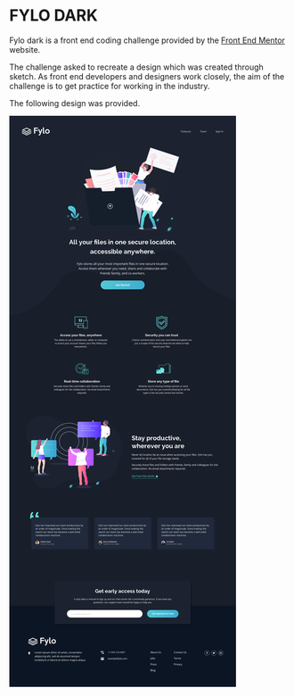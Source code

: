 # FYLO DARK

Fylo dark is a front end coding challenge provided by the [Front End Mentor](https://frontendmentor.io) website.

The challenge asked to recreate a design which was created through sketch.
As front end developers and designers work closely, the aim of the challenge is to get practice for working in the industry.

The following design was provided.
 
 ![fylo dark concept website design](./public/desktop-design.jpg)